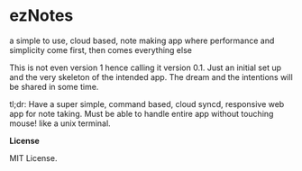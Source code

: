 ezNotes
=======

a simple to use, cloud based, note making app where performance and simplicity come first, then comes everything else

This is not even version 1 hence calling it version 0.1. 
Just an initial set up and the very skeleton of the intended app.
The dream and the intentions will be shared in some time.

tl;dr: Have a super simple, command based, cloud syncd, responsive web app for note taking.
Must be able to handle entire app without touching mouse! like a unix terminal.


<b>License</b>

MIT License.

